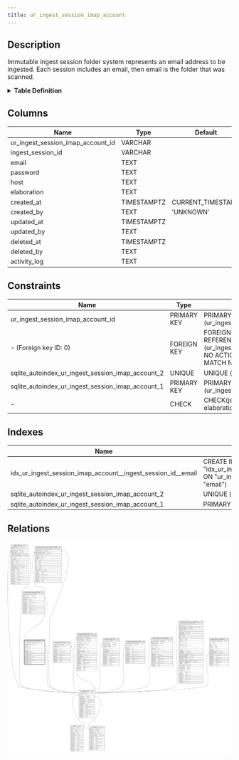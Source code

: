 ```yaml
---
title: ur_ingest_session_imap_account
---
```


## Description

Immutable ingest session folder system represents an email address to be ingested. Each  session includes an email, then email is the  folder that was scanned.

<details>
<summary><strong>Table Definition</strong></summary>

```sql
CREATE TABLE "ur_ingest_session_imap_account" (
    "ur_ingest_session_imap_account_id" VARCHAR PRIMARY KEY NOT NULL,
    "ingest_session_id" VARCHAR NOT NULL,
    "email" TEXT,
    "password" TEXT,
    "host" TEXT,
    "elaboration" TEXT CHECK(json_valid(elaboration) OR elaboration IS NULL),
    "created_at" TIMESTAMPTZ DEFAULT CURRENT_TIMESTAMP,
    "created_by" TEXT DEFAULT 'UNKNOWN',
    "updated_at" TIMESTAMPTZ,
    "updated_by" TEXT,
    "deleted_at" TIMESTAMPTZ,
    "deleted_by" TEXT,
    "activity_log" TEXT,
    FOREIGN KEY("ingest_session_id") REFERENCES "ur_ingest_session"("ur_ingest_session_id"),
    UNIQUE("ingest_session_id", "email")
)
```

</details>

## Columns

| Name                              | Type        | Default           | Nullable | Children                                                                    | Parents                                   | Comment                                                 |
| --------------------------------- | ----------- | ----------------- | -------- | --------------------------------------------------------------------------- | ----------------------------------------- | ------------------------------------------------------- |
| ur_ingest_session_imap_account_id | VARCHAR     |                   | false    | [ur_ingest_session_imap_acct_folder](/surveilr/reference/db/surveilr-state-schema/ur_ingest_session_imap_acct_folder) |                                           | {"isSqlDomainZodDescrMeta":true,"isVarChar":true}       |
| ingest_session_id                 | VARCHAR     |                   | false    |                                                                             | [ur_ingest_session](/surveilr/reference/db/surveilr-state-schema/ur_ingest_session) | {"isSqlDomainZodDescrMeta":true,"isVarChar":true}       |
| email                             | TEXT        |                   | true     |                                                                             |                                           |                                                         |
| password                          | TEXT        |                   | true     |                                                                             |                                           |                                                         |
| host                              | TEXT        |                   | true     |                                                                             |                                           |                                                         |
| elaboration                       | TEXT        |                   | true     |                                                                             |                                           | {"isSqlDomainZodDescrMeta":true,"isJsonText":true}      |
| created_at                        | TIMESTAMPTZ | CURRENT_TIMESTAMP | true     |                                                                             |                                           |                                                         |
| created_by                        | TEXT        | 'UNKNOWN'         | true     |                                                                             |                                           |                                                         |
| updated_at                        | TIMESTAMPTZ |                   | true     |                                                                             |                                           |                                                         |
| updated_by                        | TEXT        |                   | true     |                                                                             |                                           |                                                         |
| deleted_at                        | TIMESTAMPTZ |                   | true     |                                                                             |                                           |                                                         |
| deleted_by                        | TEXT        |                   | true     |                                                                             |                                           |                                                         |
| activity_log                      | TEXT        |                   | true     |                                                                             |                                           | {"isSqlDomainZodDescrMeta":true,"isJsonSqlDomain":true} |

## Constraints

| Name                                              | Type        | Definition                                                                                                                             |
| ------------------------------------------------- | ----------- | -------------------------------------------------------------------------------------------------------------------------------------- |
| ur_ingest_session_imap_account_id                 | PRIMARY KEY | PRIMARY KEY (ur_ingest_session_imap_account_id)                                                                                        |
| - (Foreign key ID: 0)                             | FOREIGN KEY | FOREIGN KEY (ingest_session_id) REFERENCES ur_ingest_session (ur_ingest_session_id) ON UPDATE NO ACTION ON DELETE NO ACTION MATCH NONE |
| sqlite_autoindex_ur_ingest_session_imap_account_2 | UNIQUE      | UNIQUE (ingest_session_id, email)                                                                                                      |
| sqlite_autoindex_ur_ingest_session_imap_account_1 | PRIMARY KEY | PRIMARY KEY (ur_ingest_session_imap_account_id)                                                                                        |
| -                                                 | CHECK       | CHECK(json_valid(elaboration) OR elaboration IS NULL)                                                                                  |

## Indexes

| Name                                                         | Definition                                                                                                                                    |
| ------------------------------------------------------------ | --------------------------------------------------------------------------------------------------------------------------------------------- |
| idx_ur_ingest_session_imap_account__ingest_session_id__email | CREATE INDEX "idx_ur_ingest_session_imap_account__ingest_session_id__email" ON "ur_ingest_session_imap_account"("ingest_session_id", "email") |
| sqlite_autoindex_ur_ingest_session_imap_account_2            | UNIQUE (ingest_session_id, email)                                                                                                             |
| sqlite_autoindex_ur_ingest_session_imap_account_1            | PRIMARY KEY (ur_ingest_session_imap_account_id)                                                                                               |

## Relations

![er](../../../../../../assets/ur_ingest_session_imap_account.svg)

